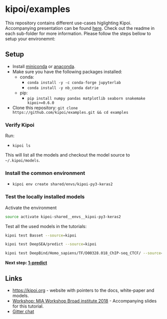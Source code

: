 # kipoi/examples

This repository contains different use-cases higlighting Kipoi. Accompanying presentation can be found [here](https://docs.google.com/presentation/d/1v92enk7UOVA4VpazYQ3Y3ZxyRJ5IKNqGJmJJOF_TQsE/edit#slide=id.g450d261db4_0_0). Check out the readme in each sub-folder for more information. Please follow the steps bellow to setup your environemnt:

## Setup

- Install [miniconda](https://conda.io/miniconda.html) or [anaconda](https://conda.io/miniconda.html).
- Make sure you have the following packages installed:
  - conda:
    - `conda install -y -c conda-forge jupyterlab`
    - `conda install -y nb_conda datrie`
  - pip:
    - `pip install numpy pandas matplotlib seaborn snakemake kipoi>=0.6.0`
- Clone this repository: `git clone https://github.com/kipoi/examples.git && cd examples`

### Verify Kipoi

Run:

- `kipoi ls`

This will list all the models and checkout the model source to `~/.kipoi/models`.

### Install the common environment

- `kipoi env create shared/envs/kipoi-py3-keras2`

### Test the locally installed models

Activate the environment

```bash
source activate kipoi-shared__envs__kipoi-py3-keras2
```

Test all the used models in the tutorials:

```bash
kipoi test Basset --source=kipoi
```

```bash
kipoi test DeepSEA/predict --source=kipoi
```

```bash
kipoi test DeepBind/Homo_sapiens/TF/D00328.018_ChIP-seq_CTCF/ --source=kipoi
```

**Next step: [1-predict](1-predict)**


## Links

- <https://kipoi.org> - website with pointers to the docs, white-paper and models.
- [Workshop: MIA Workshop Broad institute 2018](https://docs.google.com/presentation/d/1v92enk7UOVA4VpazYQ3Y3ZxyRJ5IKNqGJmJJOF_TQsE/edit#slide=id.g450d261db4_0_0) - Accompanying slides for this tutorial.
- [Gitter chat](https://gitter.im/kipoi/MIA-workshop-2018)